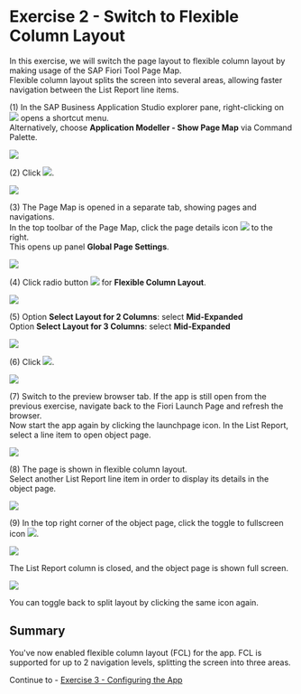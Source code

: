 # Exercise 2 - Switch to Flexible Column Layout

In this exercise, we will switch the page layout to flexible column layout by making usage of the SAP Fiori Tool Page Map.\
Flexible column layout splits the screen into several areas, allowing faster navigation between the List Report line items.

(1) In the SAP Business Application Studio explorer pane, right-clicking on ![](./images/image2.png)
opens a shortcut menu.\
Alternatively, choose **Application Modeller - Show Page Map** via Command Palette.

![](./images/image1.png)

(2) Click ![](./images/image4.png).

![](./images/image3.png)

(3) The Page Map is opened in a separate tab, showing pages and navigations.\
In the top toolbar of the Page Map, click the page details icon ![](./images/image6.png) to the right.\
This opens up panel **Global Page Settings**.


![](./images/image5.png)

(4) Click radio button ![](./images/image8.png) for **Flexible Column Layout**.

![](./images/image7.png)

(5) Option **Select Layout for 2 Columns**: select **Mid-Expanded**\
Option **Select Layout for 3 Columns**: select **Mid-Expanded**


![](./images/image9.png)

(6) Click ![](./images/image12.png).

![](./images/image11.png)

(7) Switch to the preview browser tab. If the app is still open from the previous exercise, navigate back to the Fiori Launch Page and refresh the browser.\
Now start the app again by clicking the launchpage icon. In the List Report, select a line item to open object page.

![](./images/image13.png)

(8) The page is shown in flexible column layout.\
Select another List Report line item in order to display its details in the object page.

![](./images/image15.png)

(9) In the top right corner of the object page, click the toggle to fullscreen icon ![](./images/image18.png).

![](./images/image17.png)

The List Report column is closed, and the object page is shown full screen.

![](./images/image19.png)

You can toggle back to split layout by clicking the same icon again.

## Summary

You've now enabled flexible column layout (FCL) for the app. FCL is supported for up to 2 navigation levels, splitting the screen into three areas.

Continue to - [Exercise 3 - Configuring the App ](../ex3/README.md)